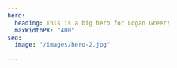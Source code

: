 ```yaml
---
hero:
  heading: This is a big hero for Logan Greer!
  maxWidthPX: "400"
seo:
  image: "/images/hero-2.jpg"

---
```

